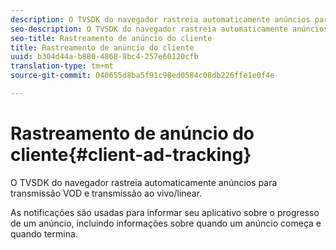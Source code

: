 ```yaml
---
description: O TVSDK do navegador rastreia automaticamente anúncios para transmissão VOD e transmissão ao vivo/linear.
seo-description: O TVSDK do navegador rastreia automaticamente anúncios para transmissão VOD e transmissão ao vivo/linear.
seo-title: Rastreamento de anúncio do cliente
title: Rastreamento de anúncio do cliente
uuid: b304d44a-b880-4868-8bc4-257e60120cfb
translation-type: tm+mt
source-git-commit: 040655d8ba5f91c98ed0584c08db226ffe1e0f4e

---
```



# Rastreamento de anúncio do cliente{#client-ad-tracking}

O TVSDK do navegador rastreia automaticamente anúncios para transmissão VOD e transmissão ao vivo/linear.

As notificações são usadas para informar seu aplicativo sobre o progresso de um anúncio, incluindo informações sobre quando um anúncio começa e quando termina.

